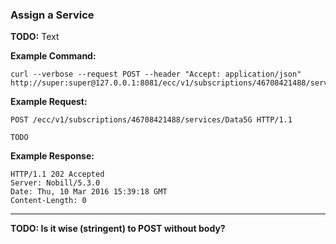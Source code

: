 ### Assign a Service

__TODO:__ Text


__Example Command:__
```
curl --verbose --request POST --header "Accept: application/json" http://super:super@127.0.0.1:8081/ecc/v1/subscriptions/46708421488/services/Data5G
```

__Example Request:__
```
POST /ecc/v1/subscriptions/46708421488/services/Data5G HTTP/1.1

TODO
```

__Example Response:__
```
HTTP/1.1 202 Accepted
Server: Nobill/5.3.0
Date: Thu, 10 Mar 2016 15:39:18 GMT
Content-Length: 0
```

---
__TODO: Is it wise (stringent) to POST without body?__